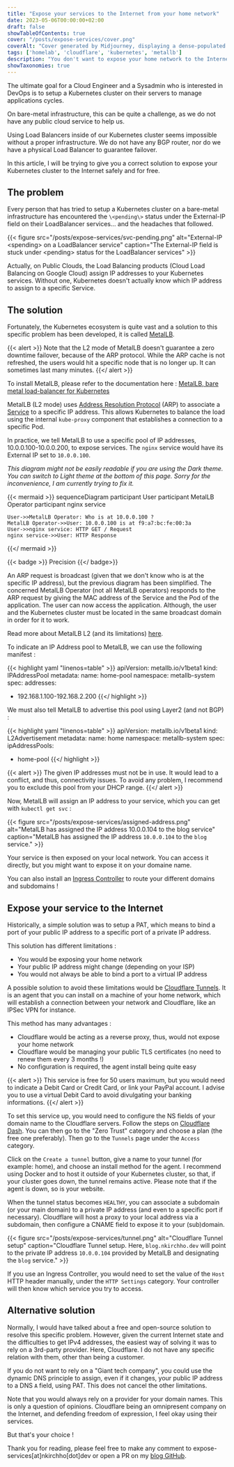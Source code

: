 ```yaml
---
title: "Expose your services to the Internet from your home network"
date: 2023-05-06T00:00:00+02:00
draft: false
showTableOfContents: true
cover: "/posts/expose-services/cover.png"
coverAlt: "Cover generated by Midjourney, displaying a dense-populated island with buildings resembling servers, and a boat coasted to it"
tags: ['homelab', 'cloudflare', 'kubernetes', 'metallb']
description: "You don't want to expose your home network to the Internet but you want to host applications on Kubernetes ? Read this article"
showTaxonomies: true
---
```

The ultimate goal for a Cloud Engineer and a Sysadmin who is interested in DevOps is to setup a Kubernetes cluster on their servers to manage applications cycles.

On bare-metal infrastructure, this can be quite a challenge, as we do not have any public cloud service to help us.

Using Load Balancers inside of our Kubernetes cluster seems impossible without a proper infrastructure. We do not have any BGP router, nor do we have a physical Load Balancer to guarantee failover. 

In this article, I will be trying to give you a correct solution to expose your Kubernetes cluster to the Internet safely and for free.

## The problem

Every person that has tried to setup a Kubernetes cluster on a bare-metal infrastructure has encountered the `\<pending\>` status under the External-IP field on their LoadBalancer services... and the headaches that followed.

{{< figure
    src="/posts/expose-services/svc-pending.png"
    alt="External-IP \<spending\> on a LoadBalancer service"
    caption="The External-IP field is stuck under \<pending\> status for the LoadBalancer services"
    >}}

Actually, on Public Clouds, the Load Balancing products (Cloud Load Balancing on Google Cloud) assign IP addresses to your Kubernetes services. Without one, Kubernetes doesn't actually know which IP address to assign to a specific Service. 

## The solution

Fortunately, the Kubernetes ecosystem is quite vast and a solution to this specific problem has been developed, it is called [MetalLB](https://metallb.universe.tf). 

{{< alert >}}
Note that the L2 mode of MetalLB doesn't guarantee a zero downtime failover, because of the ARP protocol. While the ARP cache is not refreshed, the users would hit a specific node that is no longer up. It can sometimes last many minutes.
{{</ alert >}}

To install MetalLB, please refer to the documentation here : [MetalLB, bare metal load-balancer for Kubernetes](https://metallb.universe.tf/installation/)

MetalLB (L2 mode) uses [Address Resolution Protocol](https://en.wikipedia.org/wiki/Address_Resolution_Protocol) (ARP) to associate a [Service](https://kubernetes.io/docs/concepts/services-networking/service/) to a specific IP address. This allows Kubernetes to balance the load using the internal `kube-proxy` component that establishes a connection to a specific Pod.  

In practice, we tell MetalLB to use a specific pool of IP addresses, 10.0.0.100-10.0.0.200, to expose services. The `nginx` service would have its External IP set to `10.0.0.100`.

*This diagram might not be easily readable if you are using the Dark theme. You can switch to Light theme at the bottom of this page. Sorry for the inconvenience, I am currently trying to fix it.*

{{< mermaid >}}
sequenceDiagram
    participant User
    participant MetalLB Operator
    participant nginx service

    User->>MetalLB Operator: Who is at 10.0.0.100 ?
    MetalLB Operator->>User: 10.0.0.100 is at f9:a7:bc:fe:00:3a
    User->>nginx service: HTTP GET / Request
    nginx service->>User: HTTP Response
{{</ mermaid >}}

{{< badge >}}
Precision
{{</ badge>}}

An ARP request is broadcast (given that we don't know who is at the specific IP address), but the previous diagram has been simplified. The concerned MetalLB Operator (not all MetalLB operators) responds to the ARP request by giving the MAC address of the Service and the Pod of the application. The user can now access the application. Although, the user and the Kubernetes cluster must be located in the same broadcast domain in order for it to work.

Read more about MetalLB L2 (and its limitations) [here](https://metallb.universe.tf/concepts/layer2/).

To indicate an IP Address pool to MetalLB, we can use the following manifest :

{{< highlight yaml "linenos=table" >}}
apiVersion: metallb.io/v1beta1
kind: IPAddressPool
metadata:
  name: home-pool
  namespace: metallb-system
spec:
  addresses:
  - 192.168.1.100-192.168.2.200
{{</ highlight >}}

We must also tell MetalLB to advertise this pool using Layer2 (and not BGP) :

{{< highlight yaml "linenos=table" >}}
apiVersion: metallb.io/v1beta1
kind: L2Advertisement
metadata:
  name: home
  namespace: metallb-system
spec:
  ipAddressPools:
  - home-pool
{{</ highlight >}}

{{< alert >}}
The given IP addresses must not be in use. It would lead to a conflict, and thus, connectivity issues. To avoid any problem, I recommend you to exclude this pool from your DHCP range.
{{</ alert >}}

Now, MetalLB will assign an IP address to your service, which you can get with `kubectl get svc` :

{{< figure
    src="/posts/expose-services/assigned-address.png"
    alt="MetalLB has assigned the IP address 10.0.0.104 to the blog service"
    caption="MetalLB has assigned the IP address `10.0.0.104` to the `blog` service."
    >}}

Your service is then exposed on your local network. You can access it directly, but you might want to expose it on your domaine name.

You can also install an [Ingress Controller](https://kubernetes.io/fr/docs/concepts/services-networking/ingress/) to route your different domains and subdomains !

## Expose your service to the Internet

Historically, a simple solution was to setup a PAT, which means to bind a port of your public IP address to a specific port of a private IP address. 

This solution has different limitations :
- You would be exposing your home network
- Your public IP address might change (depending on your ISP) 
- You would not always be able to bind a port to a virtual IP address

A possible solution to avoid these limitations would be [Cloudflare Tunnels](https://www.cloudflare.com/products/tunnel/). It is an agent that you can install on a machine of your home network, which will establish a connection between your network and Cloudflare, like an IPSec VPN for instance.

This method has many advantages :
- Cloudflare would be acting as a reverse proxy, thus, would not expose your home network
- Cloudflare would be managing your public TLS certificates (no need to renew them every 3 months !)
- No configuration is required, the agent install being quite easy

{{< alert >}}
This service is free for 50 users maximum, but you would need to indicate a Debit Card or Credit Card, or link your PayPal account. I advise you to use a virtual Debit Card to avoid divulgating your banking informations. 
{{</ alert >}}

To set this service up, you would need to configure the NS fields of your domain name to the Cloudflare servers. Follow the steps on [Cloudflare Dash](https://dash.cloudflare.com). You can then go to the "Zero Trust" category and choose a plan (the free one preferably). Then go to the `Tunnels` page under the `Access` category.

Click on the `Create a tunnel` button, give a name to your tunnel (for example: home), and choose an install method for the agent. I recommend using Docker and to host it outside of your Kubernetes cluster, so that, if your cluster goes down, the tunnel remains active. Please note that if the agent is down, so is your website.

When the tunnel status becomes `HEALTHY`, you can associate a subdomain (or your main domain) to a private IP address (and even to a specific port if necessary). Cloudflare will host a proxy to your local address via a subdomain, then configure a CNAME field to expose it to your (sub)domain.

{{< figure
    src="/posts/expose-services/tunnel.png"
    alt="Cloudflare Tunnel setup"
    caption="Cloudflare Tunnel setup. Here, `blog.nkirchho.dev` will point to the private IP address `10.0.0.104` provided by MetalLB and designating the `blog` service."
    >}}

If you use an Ingress Controller, you would need to set the value of the `Host` HTTP header manually, under the `HTTP Settings` category. Your controller will then know which service you try to access.

## Alternative solution

Normally, I would have talked about a free and open-source solution to resolve this specific problem. However, given the current Internet state and the difficulties to get IPv4 addresses, the easiest way of solving it was to rely on a 3rd-party provider. Here, Cloudflare. I do not have any specific relation with them, other than being  a customer.

If you do not want to rely on a "Giant tech company", you could use the dynamic DNS principle to assign, even if it changes, your public IP address to a DNS `A` field, using PAT. This does not cancel the other limitations.

Note that you would always rely on a provider for your domain names. This is only a question of opinions. Cloudflare being an omnipresent company on the Internet, and defending freedom of expression, I feel okay using their services.

But that's your choice !

Thank you for reading, please feel free to make any comment to expose-services[at]nkirchho[dot]dev or open a PR on my [blog GitHub](https://github.com/nkirchhoffer/nkirchho.dev). 